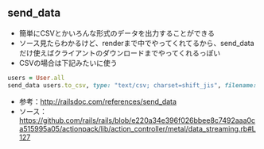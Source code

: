 ## send_data
- 簡単にCSVとかいろんな形式のデータを出力することができる
- ソース見たらわかるけど、renderまで中でやってくれてるから、send_dataだけ使えばクライアントのダウンロードまでやってくれるっぽい
- CSVの場合は下記みたいに使う

```ruby
users = User.all
send_data users.to_csv, type: "text/csv; charset=shift_jis", filename: "all_users.csv"
```

- 参考：http://railsdoc.com/references/send_data
- ソース：https://github.com/rails/rails/blob/e220a34e396f026bbee8c7492aaa0ca515995a05/actionpack/lib/action_controller/metal/data_streaming.rb#L127
